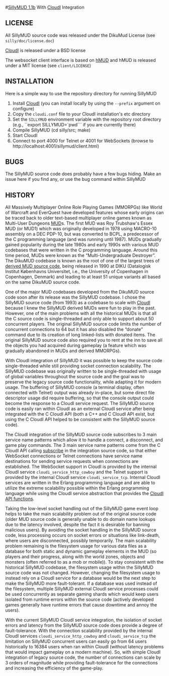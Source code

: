 #[SillyMUD 1.1b](http://www.mudbytes.net/file-319) With [CloudI](http://cloudi.org) Integration

## LICENSE

All SillyMUD source code was released under the DikuMud License
(see `silly/doc/license.doc`)

[CloudI](http://cloudi.org) is released under a BSD license

The websocket client interface is based on
[hMUD](https://github.com/blueoctopus/hMUD)
and hMUD is released under a MIT license
(see `client/LICENSE`)

## INSTALLATION

Here is a simple way to use the repository directory for running SillyMUD

1. Install [CloudI](http://cloudi.org)
   (you can install locally by using the `--prefix` argument on configure)
2. Copy the `cloudi.conf` file to your CloudI installation's etc directory
3. Set the `SILLYMUD` environment variable with the repository root directory
   (e.g., ``export SILLYMUD=`pwd``` if you are currently there)
4. Compile SillyMUD (cd silly/src; make)
5. Start CloudI
6. Connect to port 4000 for Telnet or 4001 for WebSockets
   (browse to http://localhost:4001/sillymud/client.html)

## BUGS

The SillyMUD source code does probably have a few bugs hiding.
Make an issue here if you find any, or use the bug command within SillyMUD

## HISTORY

All Massively Multiplayer Online Role Playing Games (MMORPGs) like
World of Warcraft and EverQuest have developed features whose early origins
can be traced back to older text-based multiplayer online games known as
Multi-User Dungeons [MUD](http://en.wikipedia.org/wiki/MUD)s.  The first MUD
was Roy Trubshaw's Essex MUD (or MUD1) which was originally developed in 1978
using MACRO-10 assembly on a DEC PDP-10, but was converted to BCPL, a
predecessor of the C programming language (and was running until 1987).
MUDs gradually gained popularity during the late 1980s and early 1990s with
various MUD codebases that were written in the C programming language.
Around this time period, MUDs were known as the “Multi-Undergraduate Destroyer”.
The DikuMUD codebase is known as the root of one of the largest trees of
[derived MUD source code](http://en.wikipedia.org/wiki/MUD_trees), being
released in 1990 at DIKU (Datalogisk Institut Københavns Universitet, i.e.,
the University of Copenhagen in Copenhagen, Denmark) and leading to at least
51 unique variants all based on the same DikuMUD source code.

One of the major MUD codebases developed from the DikuMUD source code soon
after its release was the SillyMUD codebase.  I chose the SillyMUD source code
(from 1993) as a codebase to scale with [CloudI](http://cloudi.org) because
I knew the SillyMUD derived MUDs were fun to play in the past.  However,
one of the main problems with all the historical MUDs is that all the C source
code is single-threaded and only able to support about 50 concurrent players.
The original SillyMUD source code limits the number of concurrent connections
to 64 but it has also disabled the “donate” command due to its creation of
long linked-lists with donated items.  The original SillyMUD source code also
required you to rent at the inn to save all the objects you had acquired during
gameplay (a feature which was gradually abandoned in MUDs and derived MMORPGs).

With CloudI integration of SillyMUD it was possible to keep the source code
single-threaded while still providing socket connection scalability.
The SillyMUD codebase was originally written to be single-threaded with usage
of global variables throughout the source code and the goal was to preserve
the legacy source code functionality, while adapting it for modern usage.
The buffering of SillyMUD console (a terminal display, often connected with
Telnet) output was already in-place, but some direct file descriptor usage
did require buffering, so that the console output could become the response
to a CloudI service request.  The SillyMUD source code is easily ran within
CloudI as an external CloudI service after being integrated with the
C CloudI API (both a C++ and C CloudI API exist, but using the C CloudI API
helped to be consistent with the SillyMUD source code).

The CloudI integration of the SillyMUD source code subscribes to 3 main
service name patterns which allow it to handle a connect, a disconnect, and
game play commands.  The 3 main service name patterns come from the
C CloudI API calling [subscribe](http://cloudi.org/api.html#1_subscribe) in
the integration source code, so that either WebSocket connections or
Telnet connections have service name destinations for sending service requests
when connections are established.  The WebSocket support in CloudI is provided
by the internal CloudI service `cloudi_service_http_cowboy` and the Telnet
support is provided by the internal CloudI service `cloudi_service_tcp`.
Internal CloudI services are written in the Erlang programming language and
are able to utilize the extreme scalability possible within the Erlang
programming language while using the CloudI service abstraction that provides
the [CloudI API functions](http://cloudi.org/api.html#Service).

Taking the low-level socket handling out of the SillyMUD game event loop
helps to take the main scalability problem out of the original source code
(older MUD source code is generally unable to do domain name lookups due to
the latency involved, despite the fact it is desirable for banning malicious
users).  By avoiding the socket handling in the SillyMUD source code, less
processing occurs on socket errors or situations like link-death, where users
are disconnected, possibly temporarily.  The main scalability problem remaining
is the filesystem usage for various data files as a database for both static
and dynamic gameplay elements in the MUD (so players and their progress, along
with the world zones, objects and monsters (often referred to as a mob or
mobile)).  To stay consistent with the historical SillyMUD codebase, the
filesystem usage within the SillyMUD source code was not changed.  However,
changing the filesystem usage to instead rely on a CloudI service for a
database would be the next step to make the SillyMUD more fault-tolerant.
If a database was used instead of the filesystem, multiple SillyMUD external
CloudI service processes could be used concurrently as separate gaming shards
which would keep users isolated from runtime errors within the source code
(actively developed games generally have runtime errors that cause downtime
and annoy the users).

With the current SillyMUD CloudI service integration, the isolation of socket
errors and latency from the SillyMUD source code does provide a degree of
fault-tolerance.  With the connection scalability provided by the internal
CloudI services `cloudi_service_http_cowboy` and `cloudi_service_tcp` the
limitation on SillyMUD concurrent users can easily go from 64 users
historically to 16384 users when ran within CloudI (without latency problems
that would impact gameplay on a modern machine).  So, with simple CloudI
integration of legacy source code, the number of connections can scale
by 3 orders of magnitude while providing fault-tolerance for the connections
and increasing the efficiency of the game-play.
